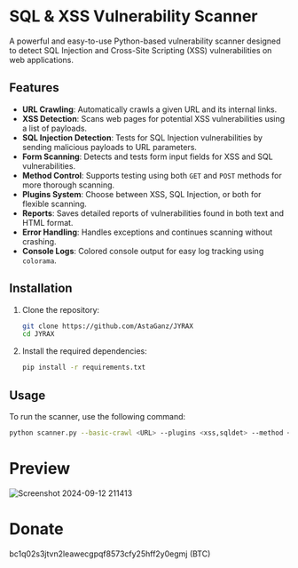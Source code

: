 # SQL & XSS Vulnerability Scanner

A powerful and easy-to-use Python-based vulnerability scanner designed to detect SQL Injection and Cross-Site Scripting (XSS) vulnerabilities on web applications.

## Features

- **URL Crawling**: Automatically crawls a given URL and its internal links.
- **XSS Detection**: Scans web pages for potential XSS vulnerabilities using a list of payloads.
- **SQL Injection Detection**: Tests for SQL Injection vulnerabilities by sending malicious payloads to URL parameters.
- **Form Scanning**: Detects and tests form input fields for XSS and SQL vulnerabilities.
- **Method Control**: Supports testing using both `GET` and `POST` methods for more thorough scanning.
- **Plugins System**: Choose between XSS, SQL Injection, or both for flexible scanning.
- **Reports**: Saves detailed reports of vulnerabilities found in both text and HTML format.
- **Error Handling**: Handles exceptions and continues scanning without crashing.
- **Console Logs**: Colored console output for easy log tracking using `colorama`.

## Installation

1. Clone the repository:
    ```bash
    git clone https://github.com/AstaGanz/JYRAX
    cd JYRAX
    ```

2. Install the required dependencies:
    ```bash
    pip install -r requirements.txt
    ```

## Usage

To run the scanner, use the following command:

```bash
python scanner.py --basic-crawl <URL> --plugins <xss,sqldet> --method <GET/POST> [--html-output <file.html>]
```
# Preview
![Screenshot 2024-09-12 211413](https://github.com/user-attachments/assets/c42f64a5-ad3b-4d9d-9df3-70b8bb8313a5)
# Donate 
bc1q02s3jtvn2leawecgpqf8573cfy25hff2y0egmj (BTC)
